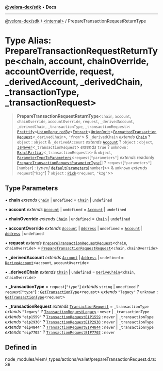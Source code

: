 [**@velora-dex/sdk**](../../README.md) • **Docs**

***

[@velora-dex/sdk](../../globals.md) / [\<internal\>](../README.md) / PrepareTransactionRequestReturnType

# Type Alias: PrepareTransactionRequestReturnType\<chain, account, chainOverride, accountOverride, request, _derivedAccount, _derivedChain, _transactionType, _transactionRequest\>

> **PrepareTransactionRequestReturnType**\<`chain`, `account`, `chainOverride`, `accountOverride`, `request`, `_derivedAccount`, `_derivedChain`, `_transactionType`, `_transactionRequest`\>: [`Prettify`](Prettify.md)\<[`UnionRequiredBy`](UnionRequiredBy.md)\<[`Extract`](Extract.md)\<[`UnionOmit`](UnionOmit.md)\<[`FormattedTransactionRequest`](FormattedTransactionRequest.md)\<`_derivedChain`\>, `"from"`\> & `_derivedChain` *extends* [`Chain`](Chain.md) ? `object` : `object` & `_derivedAccount` *extends* [`Account`](Account.md) ? `object` : `object`, [`IsNever`](IsNever.md)\<`_transactionRequest`\> *extends* `true` ? `unknown` : [`ExactPartial`](ExactPartial.md)\<`_transactionRequest`\>\> & `object`, [`ParameterTypeToParameters`](ParameterTypeToParameters.md)\<`request`\[`"parameters"`\] *extends* readonly [`PrepareTransactionRequestParameterType`](PrepareTransactionRequestParameterType.md)[] ? `request`\[`"parameters"`\]\[`number`\] : *typeof* [`defaultParameters`](../variables/defaultParameters.md)\[`number`\]\>\> & `unknown` *extends* `request`\[`"kzg"`\] ? `object` : [`Pick`](Pick.md)\<`request`, `"kzg"`\>\>

## Type Parameters

• **chain** *extends* [`Chain`](Chain.md) \| `undefined` = [`Chain`](Chain.md) \| `undefined`

• **account** *extends* [`Account`](Account.md) \| `undefined` = [`Account`](Account.md) \| `undefined`

• **chainOverride** *extends* [`Chain`](Chain.md) \| `undefined` = [`Chain`](Chain.md) \| `undefined`

• **accountOverride** *extends* [`Account`](Account.md) \| [`Address`](Address.md) \| `undefined` = [`Account`](Account.md) \| [`Address`](Address.md) \| `undefined`

• **request** *extends* [`PrepareTransactionRequestRequest`](PrepareTransactionRequestRequest.md)\<`chain`, `chainOverride`\> = [`PrepareTransactionRequestRequest`](PrepareTransactionRequestRequest.md)\<`chain`, `chainOverride`\>

• **_derivedAccount** *extends* [`Account`](Account.md) \| [`Address`](Address.md) \| `undefined` = [`DeriveAccount`](DeriveAccount.md)\<`account`, `accountOverride`\>

• **_derivedChain** *extends* [`Chain`](Chain.md) \| `undefined` = [`DeriveChain`](DeriveChain.md)\<`chain`, `chainOverride`\>

• **_transactionType** = `request`\[`"type"`\] *extends* `string` \| `undefined` ? `request`\[`"type"`\] : [`GetTransactionType`](GetTransactionType.md)\<`request`\> *extends* `"legacy"` ? `unknown` : [`GetTransactionType`](GetTransactionType.md)\<`request`\>

• **_transactionRequest** *extends* [`TransactionRequest`](TransactionRequest.md) = `_transactionType` *extends* `"legacy"` ? [`TransactionRequestLegacy`](TransactionRequestLegacy.md) : `never` \| `_transactionType` *extends* `"eip1559"` ? [`TransactionRequestEIP1559`](TransactionRequestEIP1559.md) : `never` \| `_transactionType` *extends* `"eip2930"` ? [`TransactionRequestEIP2930`](TransactionRequestEIP2930.md) : `never` \| `_transactionType` *extends* `"eip4844"` ? [`TransactionRequestEIP4844`](TransactionRequestEIP4844.md) : `never` \| `_transactionType` *extends* `"eip7702"` ? [`TransactionRequestEIP7702`](TransactionRequestEIP7702.md) : `never`

## Defined in

node\_modules/viem/\_types/actions/wallet/prepareTransactionRequest.d.ts:39
